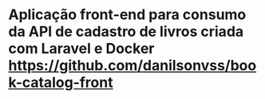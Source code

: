 # Aplicação front-end para consumo da API de cadastro de livros criada com Laravel e Docker https://github.com/danilsonvss/book-catalog-front
